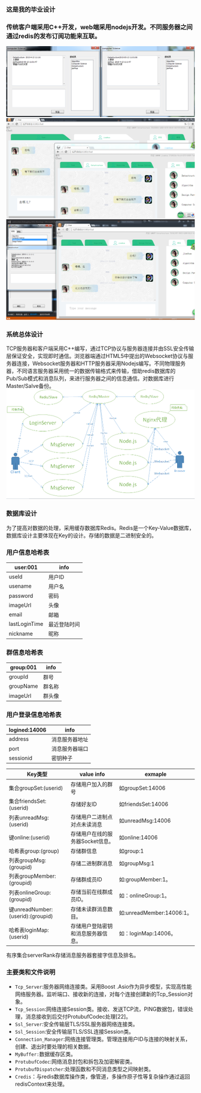### 这是我的毕业设计

### 传统客户端采用C++开发，web端采用nodejs开发。不同服务器之间通过redis的发布订阅功能来互联。

![mfcChat](./image/mfcChat.png)
![webChat](./image/webChat.png)
![imChat](./image/imChat.png)

### 系统总体设计
TCP服务器和客户端采用C++编写，通过TCP协议与服务器连接并由SSL安全传输层保证安全，实现即时通信。浏览器端通过HTML5中提出的Websocket协议与服务器连接，Websocket服务器和HTTP服务器采用Nodejs编写。不同物理服务器，不同语言服务器采用统一的数据传输格式来传输，借助redis数据库的Pub/Sub模式和消息队列，来进行服务器之间的信息通信。对数据库进行Master/Salve备份。
![系统总体设计](./image/design.png)

### 数据库设计

为了提高对数据的处理，采用缓存数据库Redis。Redis是一个Key-Value数据库，数据库设计主要体现在Key的设计。存储的数据是二进制安全的。

### 用户信息哈希表

|user:001|info|
|---|---|
|useId |用户ID |
|usename |用户名 |
|password |密码 |
|imageUrl |头像  |
|email    |邮箱|
|lastLoginTime|最近登陆时间|
|nickname |昵称|
### 群信息哈希表
|group:001|info|
|------|------|
|groupId|群号|
|groupName|群名称|
|imageUrl|群头像|

### 用户登录信息哈希表

|logined:14006|info|
|------|----|
|address |消息服务器地址|
|port |消息服务器端口|
|sessionid|密钥种子|

|Key类型|value info |exmaple|
|-----|-----|------|
|集合groupSet:(userid)|存储用户加入的群号|如groupSet:14006|
|集合friendsSet:(userid)|存储好友ID|如friendsSet:14006|
|列表unreadMsg:(userid)|存储用户二进制点对点未读消息|如unreadMsg:14006|
|键online:(userid)|存储用户在线的服务器Socket信息。|如online:14006|
|哈希表group:(group)|存储群信息|如group:1|
|列表groupMsg:(groupid)|存储二进制群消息|如groupMsg:1|
|列表groupMember:(groupid)|存储群成员ID|如:groupMember:1。|
|列表onlineGroup:(groupid)|存储当前在线群成员ID。|如：onlineGroup:1。|
|键unreadNumber:(userid):(groupid)|存储未读群消息数目。|如:unreadMember:14006:1。|
|哈希表loginMap:(userid)|存储用户登陆密钥和消息服务器信息。|如：loginMap:14006。|

有序集合serverRank存储消息服务器套接字信息及排名。
### 主要类和文件说明

- `Tcp_Server`:服务器网络连接类。采用Boost .Asio作为异步模型，实现高性能网络服务器。监听端口、接收新的连接，对每个连接创建新的Tcp_Session对象。
- `Tcp_Session`:网络连接Session类。接收、发送TCP流，PING数据包，错误处理，消息接收到后交付ProtubufCodec处理[22]。
- `Ssl_Server`:安全传输层TLS/SSL服务器网络连接类。
- `Ssl_Session`:安全传输层TLS/SSL连接Session类。
- `Connection_Manager`:网络连接管理类。管理连接用户ID与连接的映射关系，创建、退出时要处理的相关数据。
- `MyBuffer:`数据缓存区类。
- `ProtubufCodec`:网络消息封包和拆包及加密解密类。
- `ProtubufDispatcher`:处理函数和不同消息类型之间映射类。
- `Credis`：与redis数据库操作类，像管道，多操作原子性等复杂操作通过返回redisContext来处理。
